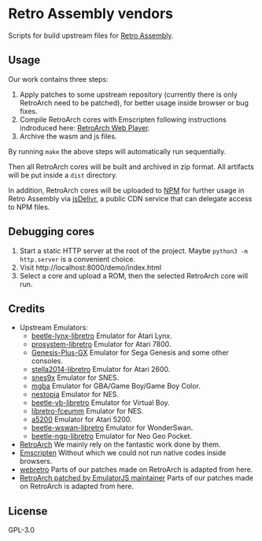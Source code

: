 # Retro Assembly vendors

Scripts for build upstream files for [Retro Assembly](https://github.com/arianrhodsandlot/retro-assembly).

## Usage
Our work contains three steps:
1. Apply patches to some upstream repository (currently there is only RetroArch need to be patched), for better usage inside browser or bug fixes.
2. Compile RetroArch cores with Emscripten following instructions indroduced here: [RetroArch Web Player](https://github.com/libretro/RetroArch/blob/master/pkg/emscripten/README.md).
3. Archive the wasm and js files.

By running `make` the above steps will automatically run sequentially.

Then all RetroArch cores will be built and archived in zip format. All artifacts will be put inside a `dist` directory.

In addition, RetroArch cores will be uploaded to [NPM](https://www.npmjs.com/package/retro-assembly-vendors) for further usage in Retro Assembly via [jsDelivr](https://www.jsdelivr.com), a public CDN service that can delegate access to NPM files.

## Debugging cores
1. Start a static HTTP server at the root of the project. Maybe `python3 -m http.server` is a convenient choice.
2. Visit http://localhost:8000/demo/index.html
3. Select a core and upload a ROM, then the selected RetroArch core will run.

## Credits
+ Upstream Emulators:
  + [beetle-lynx-libretro](https://github.com/libretro/beetle-lynx-libretro) Emulator for Atari Lynx.
  + [prosystem-libretro](https://github.com/libretro/prosystem-libretro) Emulator for Atari 7800.
  + [Genesis-Plus-GX](https://github.com/libretro/Genesis-Plus-GX) Emulator for Sega Genesis and some other consoles.
  + [stella2014-libretro](https://github.com/libretro/stella2014-libretro) Emulator for Atari 2600.
  + [snes9x](https://github.com/libretro/snes9x) Emulator for SNES.
  + [mgba](https://github.com/libretro/mgba) Emulator for GBA/Game Boy/Game Boy Color.
  + [nestopia](https://github.com/libretro/nestopia) Emulator for NES.
  + [beetle-vb-libretro](https://github.com/libretro/beetle-vb-libretro) Emulator for Virtual Boy.
  + [libretro-fceumm](https://github.com/libretro/libretro-fceumm) Emulator for NES.
  + [a5200](https://github.com/libretro/a5200) Emulator for Atari 5200.
  + [beetle-wswan-libretro](https://github.com/libretro/beetle-wswan-libretro) Emulator for WonderSwan.
  + [beetle-ngp-libretro](https://github.com/libretro/beetle-ngp-libretro) Emulator for Neo Geo Pocket.
+ [RetroArch](https://github.com/libretro/retroarch) We mainly rely on the fantastic work done by them.
+ [Emscripten](https://github.com/emscripten-core/emscripten) Without which we could not run native codes inside browsers.
+ [webretro](https://github.com/BinBashBanana/webretro) Parts of our patches made on RetroArch is adapted from here.
+ [RetroArch patched by EmulatorJS maintainer](https://github.com/EmulatorJS/retroarch) Parts of our patches made on RetroArch is adapted from here.

## License
GPL-3.0
